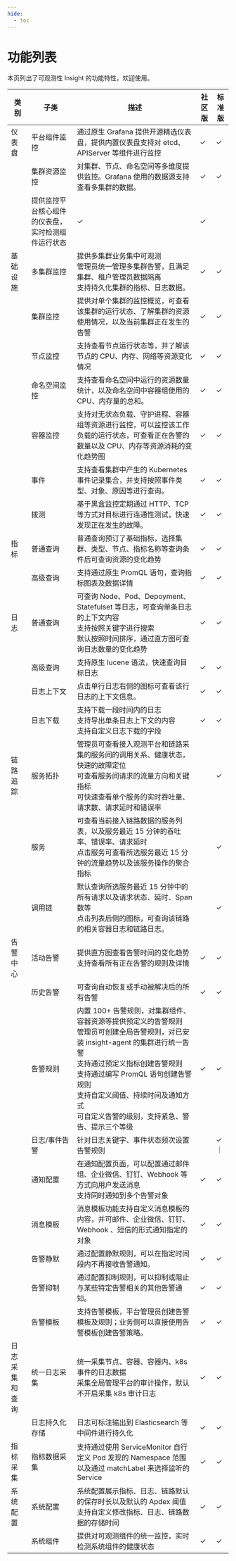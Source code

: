 ```yaml
---
hide:
  - toc
---
```


# 功能列表

本页列出了可观测性 Insight 的功能特性，欢迎使用。

| 类别 | 子类 | 描述 | 社区版 | 标准版 |
| ---- | ---- | ---- | ---- | ---- |
| 仪表盘 | 平台组件监控 | 通过原生 Grafana 提供开源精选仪表盘，提供内置仪表盘支持对 etcd、APIServer 等组件进行监控 | ✓ | ✓ |
|  | 集群资源监控 | 对集群、节点、命名空间等多维度提供监控。Grafana 使用的数据源支持查看多集群的数据。 | ✓ | ✓ |
|  | 提供监控平台核心组件的仪表盘，实时检测组件运行状态 | ✓ | ✓ |
| 基础设施 | 多集群监控 | 提供多集群业务集中可观测<br />管理员统一管理多集群告警，且满足集群、租户管理员数据隔离<br />支持持久化集群的指标、日志数据。 | ✓ | ✓ |
|  | 集群监控 | 提供对单个集群的监控概览，可查看该集群的运行状态、了解集群的资源使用情况，以及当前集群正在发生的告警 | ✓ | ✓ |
|  | 节点监控 | 支持查看节点运行状态等，并了解该节点的 CPU、内存、网络等资源变化情况 | ✓ | ✓ |
|  | 命名空间监控 | 支持查看命名空间中运行的资源数量统计，以及命名空间中容器组使用的 CPU、内存量的总和。 | ✓ | ✓ |
|  | 容器监控 | 支持对无状态负载、守护进程、容器组等资源进行监控，可以监控该工作负载的运行状态，可查看正在告警的数量以及 CPU、内存等资源消耗的变化趋势图 | ✓ | ✓ |
|  | 事件 | 支持查看集群中产生的 Kubernetes 事件记录集合，并支持按照事件类型、对象、原因等进行查询。 | ✓ | ✓ |
|  | 拨测 | 基于黑盒监控定期通过 HTTP、TCP 等方式对目标进行连通性测试，快速发现正在发生的故障。 | ✓ | ✓ |
| 指标 | 普通查询 | 普通查询预订了基础指标，选择集群、类型、节点、指标名称等查询条件后可查询资源的变化趋势 | ✓ | ✓ |
|  | 高级查询 | 支持通过原生 PromQL 语句，查询指标图表及数据详情 | ✓ | ✓ |
| 日志 | 普通查询 | 可查询 Node、Pod、Depoyment、Statefulset 等日志，可查询单条日志的上下文内容<br />支持按照关键字进行搜索<br />默认按照时间排序，通过直方图可查询日志数量的变化趋势 | ✓ | ✓ |
|  | 高级查询 | 支持原生 lucene 语法，快速查询目标日志  | ✓ | ✓ |
|  | 日志上下文 | 点击单行日志右侧的图标可查看该行日志的上下文信息。 | ✓ | ✓ |
|  | 日志下载 | 支持下载一段时间内的日志<br />支持导出单条日志上下文的内容<br />支持自定义日志下载的字段 | ✓ | ✓ |
| 链路追踪 | 服务拓扑 | 管理员可查看接入观测平台和链路采集的服务间的调用关系、健康状态，快速的故障定位<br />可查看服务间请求的流量方向和关键指标<br />可快速查看单个服务的实时吞吐量、请求数、请求延时和错误率 |  | ✓ |
|  | 服务 | 可查看当前接入链路数据的服务列表，以及服务最近 15 分钟的吞吐率、错误率、请求延时 <br /> 点击服务可查看所选服务最近 15 分钟的流量趋势以及该服务操作的聚合指标 |  | ✓ |
|  | 调用链 | 默认查询所选服务最近 15 分钟中的所有请求以及请求状态、延时、Span 数等 <br />点击列表后侧的图标，可查询该链路的相关容器日志和链路日志。 |  | ✓ |
| 告警中心 | 活动告警 | 提供直方图查看告警时间的变化趋势<br />支持查看所有正在告警的规则及详情 | ✓ | ✓ |
|  | 历史告警 | 可查询自动恢复或手动被解决后的所有告警 | ✓ | ✓ |
|  | 告警规则 | 内置 100+ 告警规则，对集群组件、容器资源等提供预定义的告警规则<br />管理员可创建全局告警规则，对已安装 insight-agent 的集群进行统一告警<br />支持通过预定义指标创建告警规则<br />支持通过编写 PromQL 语句创建告警规则<br />支持自定义阈值、持续时间及通知方式<br />可自定义告警的级别，支持紧急、警告、提示三个等级 | ✓ | ✓ |
|  | 日志/事件告警  | 针对日志关键字、事件状态频次设置告警规则 |  | ✓ ｜
|  | 通知配置 | 在通知配置页面，可以配置通过邮件组、企业微信、钉钉、Webhook 等方式向用户发送消息<br />支持同时通知到多个告警对象 | ✓ | ✓ |
|  | 消息模板 | 消息模板功能支持自定义消息模板的内容，并可邮件、企业微信、钉钉、Webhook 、短信的形式通知指定的对象 | ✓ | ✓ |
|  | 告警静默 | 通过配置静默规则，可以在指定时间段内不再接收告警通知。 | ✓ | ✓ |
|  | 告警抑制 | 通过配置抑制规则，可以抑制或阻止与某些特定告警相关的其他告警通知。 | ✓ | ✓ |
|  | 告警模板 | 支持告警模板，平台管理员创建告警模板及规则；业务侧可以直接使用告警模板创建告警策略。 | ✓ | ✓ |
| 日志采集和查询 | 统一日志采集 | 统一采集节点、容器、容器内、k8s 事件的日志数据<br />采集全局管理平台的审计操作，默认不开启采集 k8s 审计日志 | ✓ | ✓ |
|  | 日志持久化存储 | 日志可标注输出到 Elasticsearch 等中间件进行持久化 | ✓ | ✓ |
| 指标采集 | 指标数据采集 | 支持通过使用 ServiceMonitor 自行定义 Pod 发现的 Namespace 范围以及通过 matchLabel 来选择监听的 Service | ✓ | ✓ |
| 系统配置 | 系统配置 | 系统配置展示指标、日志、链路默认的保存时长以及默认的 Apdex 阈值<br />支持自定义修改指标、日志、链路数据的存储时间 | ✓ | ✓ |
|  | 系统组件 | 提供对可观测组件的统一监控，实时检测系统组件的健康状态 | ✓ | ✓ |

